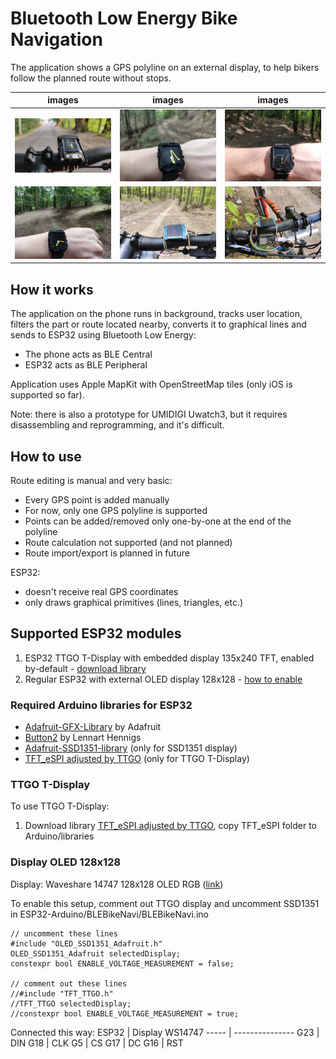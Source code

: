 # Bluetooth Low Energy Bike Navigation
The application shows a GPS polyline on an external display, to help bikers follow the planned route without stops.

images | images | images
----- | --------------- | -----
![ESP32 TTGO T-Display](/images/IMG-BikeNavi-TTGO-T-Display.jpg) | ![Uwatch3 prototype image-1](/images/IMG-TrailNavi-watch1.jpg) | ![Uwatch3 prototype image-2](/images/IMG-TrailNavi-watch2.jpg)
![Uwatch3 prototype image-3](/images/IMG-TrailNavi-watch3.jpg) | ![ESP32 prototype image-1](/images/IMG-BikeNavi-prototype1-display.jpg) | ![ESP32 prototype image-2](/images/IMG-BikeNavi-prototype1-ESP32.jpg)

## How it works
The application on the phone runs in background, tracks user location, filters the part or route located nearby, converts it to graphical lines and sends to ESP32 using Bluetooth Low Energy:
* The phone acts as BLE Central
* ESP32 acts as BLE Peripheral

Application uses Apple MapKit with OpenStreetMap tiles (only iOS is supported so far).

Note: there is also a prototype for UMIDIGI Uwatch3, but it requires disassembling and reprogramming, and it's difficult.

## How to use
Route editing is manual and very basic:
* Every GPS point is added manually
* For now, only one GPS polyline is supported
* Points can be added/removed only one-by-one at the end of the polyline
* Route calculation not supported (and not planned)
* Route import/export is planned in future

ESP32:
* doesn't receive real GPS coordinates
* only draws graphical primitives (lines, triangles, etc.)

## Supported ESP32 modules
1. ESP32 TTGO T-Display with embedded display 135x240 TFT, enabled by-default - [download library](https://github.com/alexanderlavrushko/BLE-bike-navigation#ttgo-t-display)
1. Regular ESP32 with external OLED display 128x128 - [how to enable](https://github.com/alexanderlavrushko/BLE-bike-navigation#display-oled-128x128)

### Required Arduino libraries for ESP32
* [Adafruit-GFX-Library](https://github.com/adafruit/Adafruit-GFX-Library) by Adafruit
* [Button2](https://github.com/LennartHennigs/Button2) by Lennart Hennigs
* [Adafruit-SSD1351-library](https://github.com/adafruit/Adafruit-SSD1351-library) (only for SSD1351 display)
* [TFT_eSPI adjusted by TTGO](https://github.com/Xinyuan-LilyGO/TTGO-T-Display) (only for TTGO T-Display)

### TTGO T-Display
To use TTGO T-Display:
1. Download library [TFT_eSPI adjusted by TTGO](https://github.com/Xinyuan-LilyGO/TTGO-T-Display), copy TFT_eSPI folder to Arduino/libraries

### Display OLED 128x128
Display: Waveshare 14747 128x128 OLED RGB ([link](https://www.waveshare.com/1.5inch-rgb-oled-module.htm))

To enable this setup, comment out TTGO display and uncomment SSD1351 in ESP32-Arduino/BLEBikeNavi/BLEBikeNavi.ino

```
// uncomment these lines 
#include "OLED_SSD1351_Adafruit.h"
OLED_SSD1351_Adafruit selectedDisplay;
constexpr bool ENABLE_VOLTAGE_MEASUREMENT = false;

// comment out these lines
//#include "TFT_TTGO.h"
//TFT_TTGO selectedDisplay;
//constexpr bool ENABLE_VOLTAGE_MEASUREMENT = true;
```

Connected this way:
ESP32 | Display WS14747
----- | ---------------
G23 | DIN
G18 | CLK
G5 | CS
G17 | DC
G16 | RST

